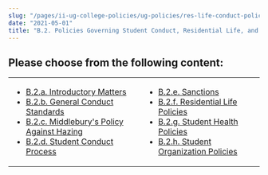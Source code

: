 ```yaml
---
slug: "/pages/ii-ug-college-policies/ug-policies/res-life-conduct-policies"
date: "2021-05-01"
title: "B.2. Policies Governing Student Conduct, Residential Life, and Student Organizations"
---
```


## Please choose from the following content:

<table>

<tbody>

<tr valign="top">

<td>

*   [B.2.a. Introductory Matters](/about/handbook/ug-college-policies/ug-policies/res-life-conduct-policies/a.-introductory-matters)
*   [B.2.b. General Conduct Standards](/about/handbook/ug-college-policies/ug-policies/res-life-conduct-policies/genl-cond-standards)
*   [B.2.c. Middlebury's Policy Against Hazing](/about/handbook/ug-college-policies/ug-policies/res-life-conduct-policies/hazing-policy)
*   [B.2.d. Student Conduct Process](/about/handbook/ug-college-policies/ug-policies/res-life-conduct-policies/general-disciplinary-process)

</td>

<td>

*   [B.2.e. Sanctions](/about/handbook/ug-college-policies/ug-policies/res-life-conduct-policies/b.2.e.-sanctions)
*   [B.2.f. Residential Life Policies](/about/handbook/ug-college-policies/ug-policies/res-life-conduct-policies/residential-life-policies)
*   [B.2.g. Student Health Policies](/about/handbook/ug-college-policies/ug-policies/res-life-conduct-policies/g.-student-health-policies)
*   [B.2.h. Student Organization Policies](/about/handbook/ug-college-policies/ug-policies/res-life-conduct-policies/student-organization-policies)

</td>

</tr>

</tbody>

</table>